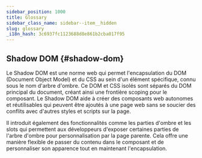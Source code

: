 ```yaml
---
sidebar_position: 1000
title: Glossary
sidebar_class_name: sidebar--item__hidden
slug: glossary
_i18n_hash: 3c6937fc1123688d8e861b2cba017f95
---
```

## Shadow DOM {#shadow-dom}

Le Shadow DOM est une norme web qui permet l'encapsulation du DOM (Document Object Model) et du CSS au sein d'un élément spécifique, connu sous le nom d'arbre d'ombre. Ce DOM et CSS isolés sont séparés du DOM principal du document, créant ainsi une frontière scoping pour le composant. Le Shadow DOM aide à créer des composants web autonomes et réutilisables qui peuvent être ajoutés à une page web sans se soucier des conflits avec d'autres styles et scripts sur la page.

Il introduit également des fonctionnalités comme les parties d'ombre et les slots qui permettent aux développeurs d'exposer certaines parties de l'arbre d'ombre pour personnalisation par la page parente. Cela offre une manière flexible de passer du contenu dans le composant et de personnaliser son apparence tout en maintenant l'encapsulation.
